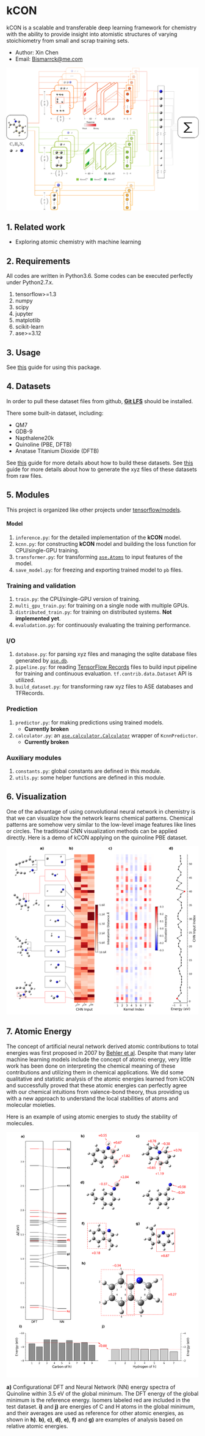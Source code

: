 # kCON

kCON is a scalable and transferable deep learning framework for chemistry with the ability to provide insight into atomistic structures of varying stoichiometry from small and scrap training sets.

* Author: Xin Chen
* Email: Bismarrck@me.com

![kCON][image-1]

## 1. Related work

* Exploring atomic chemistry with machine learning

## 2. Requirements

All codes are written in Python3.6. Some codes can be executed perfectly under Python2.7.x.

1. tensorflow\>=1.3
2. numpy
3. scipy
4. jupyter
5. matplotlib
6. scikit-learn
7. ase\>=3.12

## 3. Usage

See [this][1] guide for using this package.

## 4. Datasets

In order to pull these dataset files from github, **[Git LFS][2]** should be installed.

There some built-in dataset, including:

- QM7
- GDB-9
- Napthalene20k
- Quinoline (PBE, DFTB)
- Anatase Titanium Dioxide (DFTB)

See [this][3] guide for more details about how to build these datasets.
See [this][4] guide for more details about how to generate the xyz files of these datasets from raw files.

## 5. Modules

This project is organized like other projects under [tensorflow/models][5].

#### Model

1. `inference.py`: for the detailed implementation of the **kCON** model.
2. `kcnn.py`: for constructing **kCON** model and building the loss function for CPU/single-GPU training.
3. `transformer.py`: for transforming [`ase.Atoms`][6] to input features of the model.
4. `save_model.py`: for freezing and exporting trained model to `pb` files.

### Training and validation

1. `train.py`: the CPU/single-GPU version of training.
2. `multi_gpu_train.py`: for training on a single node with multiple GPUs.
3. `distributed_train.py`:  for training on distributed systems. **Not implemented yet**.
4. `evaludation.py`: for continuously evaluating the training performance.

### I/O

1. `database.py`: for parsing xyz files and managing the sqlite database files generated by [`ase.db`][7].
2. `pipeline.py`: for reading [TensorFlow Records][8] files to build input pipeline for training and continuous evaluation. `tf.contrib.data.Dataset` API is utilized.
3. `build_dataset.py`: for transforming raw xyz files to ASE databases and TFRecords.

### Prediction

1. `predictor.py`: for making predictions using trained models.
	- **Currently broken**
2. `calculator.py`: an [`ase.calculator.Calculator`][9] wrapper of `KcnnPredictor`.
	- **Currently broken**

### Auxiliary modules

1. `constants.py`: global constants are defined in this module.
2. `utils.py`: some helper functions are defined in this module.

## 6. Visualization

One of the advantage of using convolutional neural network in chemistry is that we can visualize how the network learns chemical patterns. Chemical patterns are somehow very similar to the low-level image features like lines or circles. The traditional CNN visualization methods can be applied directly. Here is a demo of kCON applying on the quinoline PBE dataset.

![Visualization][image-2]

## 7. Atomic Energy

The concept of artificial neural network derived atomic contributions to total energies was first proposed in 2007 by [Behler et al][10]. Despite that many later machine learning models include the concept of atomic energy, very little work has been done on interpreting the chemical meaning of these contributions and utilizing them in chemical applications.  We did some qualitative and statistic analysis of the atomic energies learned from kCON and successfully proved that these atomic energies can perfectly agree with our chemical intuitions from valence-bond theory, thus providing us with a new approach to understand the local stabilities of atoms and molecular moieties. 

Here is an example of using atomic energies to study the stability of molecules.

![Stability][image-3]

**a)** Configurational DFT and Neural Network (NN) energy spectra of Quinoline within 3.5 eV of the global minimum. The DFT energy of the global minimum is the reference energy. Isomers labeled red are included in the test dataset. **i)** and **j)** are energies of C and H atoms in the global minimum, and their averages are used as reference for other atomic energies, as shown in **h)**. **b)**, **c)**, **d)**, **e)**, **f)** and **g)** are examples of analysis based on relative atomic energies. 

[1]:	Guide.md
[2]:	https://git-lfs.github.com
[3]:	Guide.md
[4]:	scripts/Readme.md
[5]:	https://github.com/tensorflow/models
[6]:	https://wiki.fysik.dtu.dk/ase/ase/atoms.html
[7]:	https://wiki.fysik.dtu.dk/ase/ase/db/db.html#ase-db
[8]:	https://www.tensorflow.org/versions/r1.1/programmers_guide/reading_data
[9]:	https://wiki.fysik.dtu.dk/ase/ase/calculators/calculators.html
[10]:	https://journals.aps.org/prl/abstract/10.1103/PhysRevLett.98.146401

[image-1]:	doc/images/figure1.png
[image-2]:	./doc/images/figure2.png
[image-3]:	doc/images/figure4.png